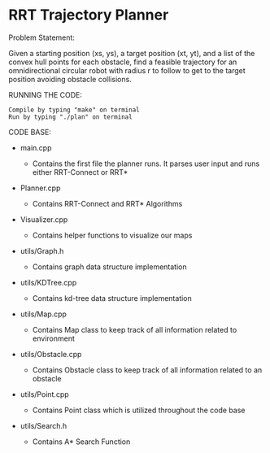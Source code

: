 # RRT Trajectory Planner

Problem Statement:

Given a starting position (xs, ys), a target position (xt, yt), and a list of the convex hull points for each obstacle, find a feasible trajectory for an omnidirectional circular robot with radius r to follow to get to the target position avoiding obstacle collisions. 


RUNNING THE CODE:
  
    Compile by typing "make" on terminal
    Run by typing "./plan" on terminal

CODE BASE:

- main.cpp
    - Contains the first file the planner runs. It parses user input and runs either RRT-Connect or RRT*
- Planner.cpp
    - Contains RRT-Connect and RRT* Algorithms
- Visualizer.cpp
    - Contains helper functions to visualize our maps


- utils/Graph.h
    - Contains graph data structure implementation
- utils/KDTree.cpp
    - Contains kd-tree data structure implementation
- utils/Map.cpp
    - Contains Map class to keep track of all information related to environment
- utils/Obstacle.cpp
    - Contains Obstacle class to keep track of all information related to an obstacle
- utils/Point.cpp
    - Contains Point class which is utilized throughout the code base
- utils/Search.h
    - Contains A* Search Function
